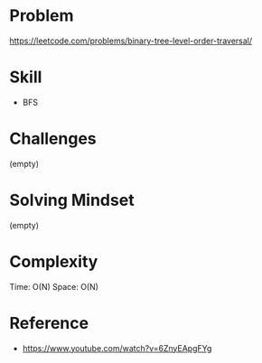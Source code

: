 
# Problem
https://leetcode.com/problems/binary-tree-level-order-traversal/

# Skill
- BFS

# Challenges
(empty)

# Solving Mindset
(empty)

# Complexity
Time: O(N)
Space: O(N)

# Reference
- https://www.youtube.com/watch?v=6ZnyEApgFYg
